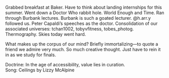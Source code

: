 Grabbed breakfast at Baker. Have to think about landing internships for this summer. Went down a Doctor Who rabbit hole. World Enough and Time. Ran through Burbank lectures. Burbank is such a goated lecturer. @h.arr.y followed us. Peter Capaldi’s speeches as the doctor. Consolidation of our associated universes: tchan1002, tobyvfitness, tobes\_photog. Thermography. Skies today went hard.

What makes up the corpus of our mind? Briefly immortalizing—to quote a friend we admire very much. So much creative thought. Just have to rein it in as we study for finals. 

Doctrine: In the age of accessibility, value lies in curation.   
Song: Ceilings by Lizzy McAlpine